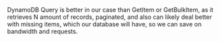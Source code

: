 DynamoDB Query is better in our case than GetItem or GetBulkItem, as it retrieves N amount of records, paginated, and also can likely deal better with missing items, which our database will have, so we can save on bandwidth and requests.
